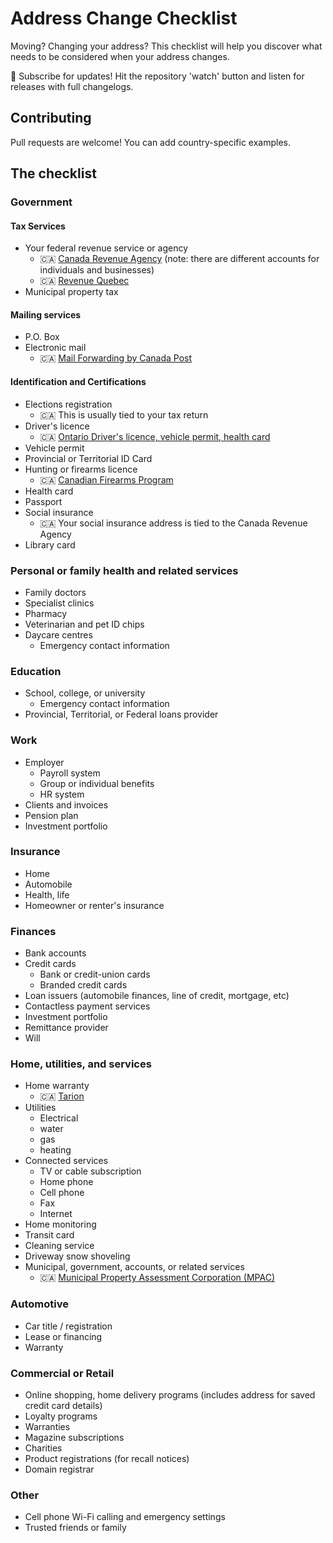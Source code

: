 # Address Change Checklist

Moving? Changing your address? This checklist will help you discover what needs
to be considered when your address changes.

📣 Subscribe for updates! Hit the repository 'watch' button and listen for
releases with full changelogs.

## Contributing

Pull requests are welcome! You can add country-specific examples.

## The checklist

### Government

#### Tax Services

- Your federal revenue service or agency
  - 🇨🇦 [Canada Revenue Agency](https://www.canada.ca/en/revenue-agency/) (note:
    there are different accounts for individuals and businesses)
  - 🇨🇦 [Revenue Quebec](https://www.revenuquebec.ca/)
- Municipal property tax

#### Mailing services

- P.O. Box
- Electronic mail
  - 🇨🇦
    [Mail Forwarding by Canada Post](https://www.canadapost.ca/cpc/en/personal/receiving/manage-mail/mail-forwarding.page)

#### Identification and Certifications

- Elections registration
  - 🇨🇦 This is usually tied to your tax return
- Driver's licence
  - 🇨🇦
    [Ontario Driver's licence, vehicle permit, health card](https://www.ontario.ca/page/change-address-drivers-licence-vehicle-permit-and-health-card)
- Vehicle permit
- Provincial or Territorial ID Card
- Hunting or firearms licence
  - 🇨🇦
    [Canadian Firearms Program](https://www.rcmp-grc.gc.ca/en/firearms/contact-the-canadian-firearms-program)
- Health card
- Passport
- Social insurance
  - 🇨🇦 Your social insurance address is tied to the Canada Revenue Agency
- Library card

### Personal or family health and related services

- Family doctors
- Specialist clinics
- Pharmacy
- Veterinarian and pet ID chips
- Daycare centres
  - Emergency contact information

### Education

- School, college, or university
  - Emergency contact information
- Provincial, Territorial, or Federal loans provider

### Work

- Employer
  - Payroll system
  - Group or individual benefits
  - HR system
- Clients and invoices
- Pension plan
- Investment portfolio

### Insurance

- Home
- Automobile
- Health, life
- Homeowner or renter's insurance

### Finances

- Bank accounts
- Credit cards
  - Bank or credit-union cards
  - Branded credit cards
- Loan issuers (automobile finances, line of credit, mortgage, etc)
- Contactless payment services
- Investment portfolio
- Remittance provider
- Will

### Home, utilities, and services

- Home warranty
  - 🇨🇦 [Tarion](https://www.tarion.com/)
- Utilities
  - Electrical
  - water
  - gas
  - heating
- Connected services
  - TV or cable subscription
  - Home phone
  - Cell phone
  - Fax
  - Internet
- Home monitoring
- Transit card
- Cleaning service
- Driveway snow shoveling
- Municipal, government, accounts, or related services
  - 🇨🇦
    [Municipal Property Assessment Corporation (MPAC)](https://www.tarion.com/)

### Automotive

- Car title / registration
- Lease or financing
- Warranty

### Commercial or Retail

- Online shopping, home delivery programs (includes address for saved credit
  card details)
- Loyalty programs
- Warranties
- Magazine subscriptions
- Charities
- Product registrations (for recall notices)
- Domain registrar

### Other

- Cell phone Wi-Fi calling and emergency settings
- Trusted friends or family
